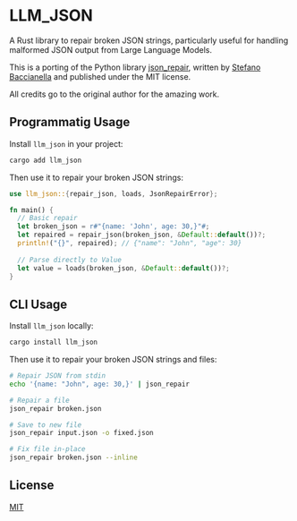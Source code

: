 # LLM_JSON

A Rust library to repair broken JSON strings, particularly useful for handling malformed JSON output from Large Language Models.

This is a porting of the Python library [json_repair](https://github.com/mangiucugna/json_repair), written by [Stefano Baccianella](https://github.com/mangiucugna) and published under the MIT license.

All credits go to the original author for the amazing work.

## Programmatig Usage

Install `llm_json` in your project: 

```sh
cargo add llm_json
```

Then use it to repair your broken JSON strings:

```rust
use llm_json::{repair_json, loads, JsonRepairError};

fn main() {
  // Basic repair
  let broken_json = r#"{name: 'John', age: 30,}"#;
  let repaired = repair_json(broken_json, &Default::default())?;
  println!("{}", repaired); // {"name": "John", "age": 30}
  
  // Parse directly to Value
  let value = loads(broken_json, &Default::default())?;
}
```

## CLI Usage

Install `llm_json` locally:

```sh
cargo install llm_json
```

Then use it to repair your broken JSON strings and files:

```sh
# Repair JSON from stdin
echo '{name: "John", age: 30,}' | json_repair

# Repair a file
json_repair broken.json

# Save to new file
json_repair input.json -o fixed.json

# Fix file in-place
json_repair broken.json --inline
```

## License

[MIT](/LICENSE.md)